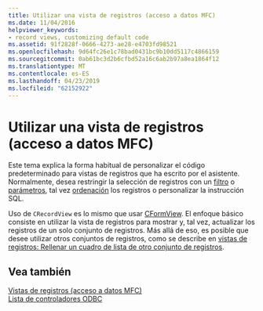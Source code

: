 ```yaml
---
title: Utilizar una vista de registros (acceso a datos MFC)
ms.date: 11/04/2016
helpviewer_keywords:
- record views, customizing default code
ms.assetid: 91f2828f-0666-4273-ae28-e4703fd98521
ms.openlocfilehash: 9d64fc26e1c78bad0431bc9b10dd5117c4866159
ms.sourcegitcommit: 0ab61bc3d2b6cfbd52a16c6ab2b97a8ea1864f12
ms.translationtype: MT
ms.contentlocale: es-ES
ms.lasthandoff: 04/23/2019
ms.locfileid: "62152922"
---
```

# <a name="using-a-record-view--mfc-data-access"></a>Utilizar una vista de registros (acceso a datos MFC)

Este tema explica la forma habitual de personalizar el código predeterminado para vistas de registros que ha escrito por el asistente. Normalmente, desea restringir la selección de registros con un [filtro](../data/odbc/recordset-filtering-records-odbc.md) o [parámetros](../data/odbc/recordset-parameterizing-a-recordset-odbc.md), tal vez [ordenación](../data/odbc/recordset-sorting-records-odbc.md) los registros o personalizar la instrucción SQL.

Uso de `CRecordView` es lo mismo que usar [CFormView](../mfc/reference/cformview-class.md). El enfoque básico consiste en utilizar la vista de registros para mostrar y, tal vez, actualizar los registros de un solo conjunto de registros. Más allá de eso, es posible que desee utilizar otros conjuntos de registros, como se describe en [vistas de registros: Rellenar un cuadro de lista de otro conjunto de registros](../data/filling-a-list-box-from-a-second-recordset-mfc-data-access.md).

## <a name="see-also"></a>Vea también

[Vistas de registros (acceso a datos MFC)](../data/record-views-mfc-data-access.md)<br/>
[Lista de controladores ODBC](../data/odbc/odbc-driver-list.md)